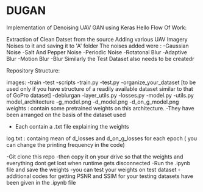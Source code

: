 # DUGAN
Implementation of Denoising UAV GAN using Keras
Hello
Flow Of Work:

Extraction of Clean Datset from the source
Adding various UAV Imagery Noises to it and saving it to 'A' folder
The noises added were :
  -Gaussian Noise
  -Salt And Pepper Noise
  -Periodic Noise
  -Rotatonal Blur
  -Adaptive Blur
  -Motion Blur
  -Blur
Similarly the Test Dataset also needs to be createdr

Repository Structure:

images:
  -train
  -test
  -scripts
    -train.py
    -test.py
    -organize_your_dataset [to be used only if you have structure of a readily available dataset similar to that of GoPro dataset]
  -deblurgan
    -layer_utils.py
    -losses.py
    -model.py
    -utils.py
  model_architecture
    -g_model.png
    -d_model.png
    -d_on_g_model.png
  weights : contain some pretrained weights on this architecture.
   -They have been arranged on the basis of the dataset used
   - Each contain a .txt file explaining the weights

log.txt : containg mean of d_losses and d_on_g_losses for each epoch ( you can change the printing frequency in the code)
    
  -Git clone this repo 
  -then copy it on your drive so that the weights and everything dont get lost when runtime gets disconnected
  -Run the .ipynb file and save the weights 
  -you can test your weights on test dataset 
  -additional codes for getting PSNR and SSIM for your testing datasets have been given in the .ipynb file
